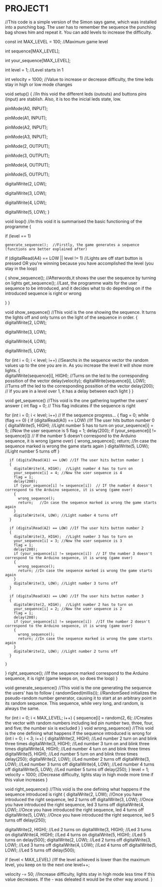 # PROJECT1
//This code is a simple version of the Simon says game, which was installed into a punching bag. The user has to remember the sequence the punching bag shows him and repeat it. You can add levels to increase the difficulty.

const int MAX_LEVEL = 100;  //Maximum game level


int sequence[MAX_LEVEL];


int your_sequence[MAX_LEVEL];


int level = 1;   //Level starts in 1


int velocity = 1000;    //Value to increase or decrease difficulty, the time leds stay in high or low mode changes


void setup() {    //In this void the different leds (outouts) and buttons pins (input) are stablish. Also, it is too the inicial leds state, low.
 
  pinMode(A0, INPUT);
  
  
  pinMode(A1, INPUT);
  
  
  pinMode(A2, INPUT);
  
  
  pinMode(A3, INPUT);

  pinMode(2, OUTPUT);
  
  
  pinMode(3, OUTPUT);
  
  
  pinMode(4, OUTPUT);
  
  
  pinMode(5, OUTPUT);

  digitalWrite(2, LOW);
  
  
  digitalWrite(3, LOW);
  
  
  digitalWrite(4, LOW);
  
  
  digitalWrite(5, LOW);
}

void loop()   //In this void it is summarised the basic functioning of the programme 
{


  if (level == 1) 
  
  
    generate_sequence();  //Firstly, the game generates a sequence (functions are better explained after)


  if (digitalRead(A4) == LOW || level != 1) //Lights are off start button is pressed OR you're winning because you have accomplished the level (you stay in the loop)
  
  
  {
    show_sequence();    //Afterwords,it shows the user the sequence by turning on lights
    get_sequence();     //Last, the programme waits for the user sequence to be introduced, and it decides what to do depending on if the introduced sequence is right or wrong
    
    
  }
}

void show_sequence()  //This void is the one showing the sequence. It turns the lights off and only turns on the light of the sequence in order. 
{
  digitalWrite(2, LOW); 
  
  
  digitalWrite(3, LOW);
  
  
  digitalWrite(4, LOW);
  
  
  digitalWrite(5, LOW);
  

  for (int i = 0; i < level; i++) //Searchs in the sequence vector the random values up to the one you are in. As you increase the level it will show more lights. 
  {  
    digitalWrite(sequence[i], HIGH); //Turns on the led to the corresponding possition of the vector
    delay(velocity);
    digitalWrite(sequence[i], LOW);  //Turns off the led to the corresponding possition of the vector
    delay(200);  // If you are in a level over 1, it has a delay between each light
  }
}

void get_sequence() //This void is the one gathering together the users' answer
{
  int flag = 0; // This flag indicates if the sequence is right

  for (int i = 0; i < level; i++) // If the sequence progress...
  {
    flag = 0;
    while (flag == 0)
    {
      if (digitalRead(A0) == LOW)   //If The user hits button number 0
      {
        digitalWrite(5, HIGH);  //Light number 5 has to turn on
        your_sequence[i] = 5; //Now the user sequence is 5
        flag = 1; 
        delay(200);
        if (your_sequence[i] != sequence[i]) // If the number 5 doesn't correspond to the Arduino sequence, it is wrong (game over)
        {
          wrong_sequence();
          return;  //In case the sequence marked is wrong the game starts again
        }
        digitalWrite(5, LOW); //Light number 5 turns off
      }

      if (digitalRead(A1) == LOW) //If The user hits button number 1
      {
        digitalWrite(4, HIGH);  //Light number 4 has to turn on
        your_sequence[i] = 4; //Now the user sequence is 4
        flag = 1;
        delay(200);
        if (your_sequence[i] != sequence[i])  // If the number 4 doesn't correspond to the Arduino sequence, it is wrong (game over)
        {
          wrong_sequence();
          return;   //In case the sequence marked is wrong the game starts again
        }
        digitalWrite(4, LOW); //Light number 4 turns off
      }

      if (digitalRead(A2) == LOW) //If The user hits button number 2
      {
        digitalWrite(3, HIGH);  //Light number 3 has to turn on
        your_sequence[i] = 3; //Now the user sequence is 3
        flag = 1;
        delay(200);
        if (your_sequence[i] != sequence[i])  // If the number 3 doesn't correspond to the Arduino sequence, it is wrong (game over)
        {
          wrong_sequence();
          return; //In case the sequence marked is wrong the game starts again
        }
        digitalWrite(3, LOW); //Light number 3 turns off
      }

      if (digitalRead(A3) == LOW) //If The user hits button number 3
      {
        digitalWrite(2, HIGH);  //Light number 2 has to turn on
        your_sequence[i] = 2; //Now the user sequence is 2
        flag = 1;
        delay(200);
        if (your_sequence[i] != sequence[i])  //If the number 2 doesn't correspond to the Arduino sequence, it is wrong (game over)
        {
          wrong_sequence();
          return; //In case the sequence marked is wrong the game starts again
        }
        digitalWrite(2, LOW); //Light number 2 turns off
      }

    }
  }
  right_sequence(); //If the sequence marked correspond to the Arduino sequence, it is right (game keeps on, so does the loop)
}

void generate_sequence() //This void is the one generating the sequence the users' has to follow
{
  randomSeed(millis()); //RandomSeed initializes the pseudo-random number generator, causing it to start at an arbitrary point in its random sequence. This sequence, while very long, and random, is always the same. 

  for (int i = 0; i < MAX_LEVEL; i++)
  {
    sequence[i] = random(2, 6); //Creates the vector with random numbers including led pin number two, three, four, and five; the number six is excluded 
  }
}
void wrong_sequence() //This void is the one defining what happens if the sequence introduced is wrong
  for (int i = 0; i < 3; i++)
  {
    digitalWrite(2, HIGH);  //Led number 2 turn on and blink three times
    digitalWrite(3, HIGH);  //Led number 3 turn on and blink three times
    digitalWrite(4, HIGH);  //Led number 4 turn on and blink three times
    digitalWrite(5, HIGH);  //Led number 5 turn on and blink three times
    delay(250);
    digitalWrite(2, LOW); //Led number 2 turns off
    digitalWrite(3, LOW); //Led number 3 turns off
    digitalWrite(4, LOW); //Led number 4 turns off
    digitalWrite(5, LOW); //Led number 5 turns off
    delay(250);
  }
  level = 1;
  velocity = 1000;  //Decrease difficulty, lights stay in high mode more time if this value increases
}

void right_sequence() //This void is the one defining what happens if the sequence introduced is right
{
  digitalWrite(2, LOW); //Once you have introduced the right sequence, led 2 turns off
  digitalWrite(3, LOW); //Once you have introduced the right sequence, led 3 turns off
  digitalWrite(4, LOW); //Once you have introduced the right sequence, led 4 turns off
  digitalWrite(5, LOW); //Once you have introduced the right sequence, led 5 turns off
  delay(250);

  digitalWrite(2, HIGH);  //Led 2 turns on
  digitalWrite(3, HIGH);  //Led 3 turns on
  digitalWrite(4, HIGH);  //Led 4 turns on
  digitalWrite(5, HIGH);  //Led 5 turns on
  delay(500);
  digitalWrite(2, LOW); //Led 2 turns off
  digitalWrite(3, LOW); //Led 3 turns off
  digitalWrite(4, LOW); //Led 4 turns off
  digitalWrite(5, LOW); //Led 5 turns off
  delay(500);

  if (level < MAX_LEVEL)  //If the level achieved is lower than the maximum level, you keep on to the next one 
  level++;

  velocity -= 50; //Increase difficulty, lights stay in high mode less time if this value decreases. If the - was deleated it would be the other way around.
}
